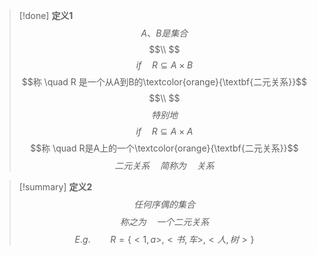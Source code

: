 > [!done] **定义1**
> $$A、B是集合$$
> $$\\ $$
> $$if \quad R \subseteq A × B$$
> $$称 \quad R 是一个从A到B的\textcolor{orange}{\textbf{二元关系}}$$
> $$\\ $$
> $$特别地$$
> $$if \quad R \subseteq A × A$$
> $$称 \quad R是A上的一个\textcolor{orange}{\textbf{二元关系}}$$
> $$二元关系\quad 简称为 \quad 关系$$


> [!summary] **定义2**
> $$任何序偶的集合$$
> $$称之为 \quad 一个二元关系$$
> $$E.g. \qquad R=\{<1,a>,<书,车>,<人,树>\}$$
